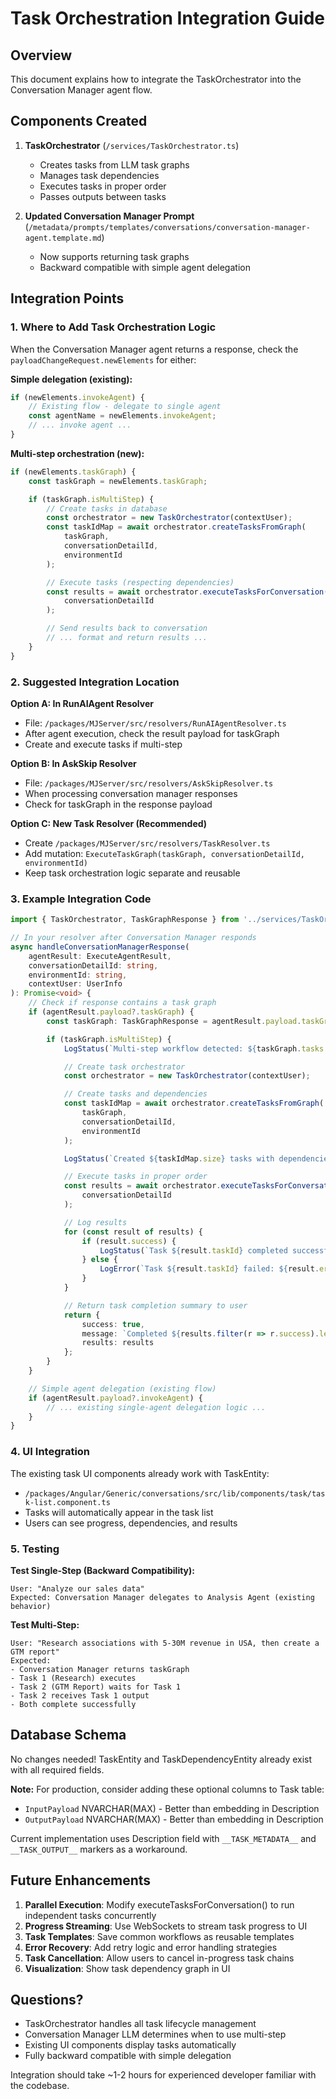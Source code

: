 # Task Orchestration Integration Guide

## Overview
This document explains how to integrate the TaskOrchestrator into the Conversation Manager agent flow.

## Components Created

1. **TaskOrchestrator** (`/services/TaskOrchestrator.ts`)
   - Creates tasks from LLM task graphs
   - Manages task dependencies
   - Executes tasks in proper order
   - Passes outputs between tasks

2. **Updated Conversation Manager Prompt** (`/metadata/prompts/templates/conversations/conversation-manager-agent.template.md`)
   - Now supports returning task graphs
   - Backward compatible with simple agent delegation

## Integration Points

### 1. Where to Add Task Orchestration Logic

When the Conversation Manager agent returns a response, check the `payloadChangeRequest.newElements` for either:

**Simple delegation (existing):**
```typescript
if (newElements.invokeAgent) {
    // Existing flow - delegate to single agent
    const agentName = newElements.invokeAgent;
    // ... invoke agent ...
}
```

**Multi-step orchestration (new):**
```typescript
if (newElements.taskGraph) {
    const taskGraph = newElements.taskGraph;

    if (taskGraph.isMultiStep) {
        // Create tasks in database
        const orchestrator = new TaskOrchestrator(contextUser);
        const taskIdMap = await orchestrator.createTasksFromGraph(
            taskGraph,
            conversationDetailId,
            environmentId
        );

        // Execute tasks (respecting dependencies)
        const results = await orchestrator.executeTasksForConversation(
            conversationDetailId
        );

        // Send results back to conversation
        // ... format and return results ...
    }
}
```

### 2. Suggested Integration Location

**Option A: In RunAIAgent Resolver**
- File: `/packages/MJServer/src/resolvers/RunAIAgentResolver.ts`
- After agent execution, check the result payload for taskGraph
- Create and execute tasks if multi-step

**Option B: In AskSkip Resolver**
- File: `/packages/MJServer/src/resolvers/AskSkipResolver.ts`
- When processing conversation manager responses
- Check for taskGraph in the response payload

**Option C: New Task Resolver (Recommended)**
- Create `/packages/MJServer/src/resolvers/TaskResolver.ts`
- Add mutation: `ExecuteTaskGraph(taskGraph, conversationDetailId, environmentId)`
- Keep task orchestration logic separate and reusable

### 3. Example Integration Code

```typescript
import { TaskOrchestrator, TaskGraphResponse } from '../services/TaskOrchestrator.js';

// In your resolver after Conversation Manager responds
async handleConversationManagerResponse(
    agentResult: ExecuteAgentResult,
    conversationDetailId: string,
    environmentId: string,
    contextUser: UserInfo
): Promise<void> {
    // Check if response contains a task graph
    if (agentResult.payload?.taskGraph) {
        const taskGraph: TaskGraphResponse = agentResult.payload.taskGraph;

        if (taskGraph.isMultiStep) {
            LogStatus(`Multi-step workflow detected: ${taskGraph.tasks.length} tasks`);

            // Create task orchestrator
            const orchestrator = new TaskOrchestrator(contextUser);

            // Create tasks and dependencies
            const taskIdMap = await orchestrator.createTasksFromGraph(
                taskGraph,
                conversationDetailId,
                environmentId
            );

            LogStatus(`Created ${taskIdMap.size} tasks with dependencies`);

            // Execute tasks in proper order
            const results = await orchestrator.executeTasksForConversation(
                conversationDetailId
            );

            // Log results
            for (const result of results) {
                if (result.success) {
                    LogStatus(`Task ${result.taskId} completed successfully`);
                } else {
                    LogError(`Task ${result.taskId} failed: ${result.error}`);
                }
            }

            // Return task completion summary to user
            return {
                success: true,
                message: `Completed ${results.filter(r => r.success).length} of ${results.length} tasks`,
                results: results
            };
        }
    }

    // Simple agent delegation (existing flow)
    if (agentResult.payload?.invokeAgent) {
        // ... existing single-agent delegation logic ...
    }
}
```

### 4. UI Integration

The existing task UI components already work with TaskEntity:
- `/packages/Angular/Generic/conversations/src/lib/components/task/task-list.component.ts`
- Tasks will automatically appear in the task list
- Users can see progress, dependencies, and results

### 5. Testing

**Test Single-Step (Backward Compatibility):**
```
User: "Analyze our sales data"
Expected: Conversation Manager delegates to Analysis Agent (existing behavior)
```

**Test Multi-Step:**
```
User: "Research associations with 5-30M revenue in USA, then create a GTM report"
Expected:
- Conversation Manager returns taskGraph
- Task 1 (Research) executes
- Task 2 (GTM Report) waits for Task 1
- Task 2 receives Task 1 output
- Both complete successfully
```

## Database Schema

No changes needed! TaskEntity and TaskDependencyEntity already exist with all required fields.

**Note:** For production, consider adding these optional columns to Task table:
- `InputPayload` NVARCHAR(MAX) - Better than embedding in Description
- `OutputPayload` NVARCHAR(MAX) - Better than embedding in Description

Current implementation uses Description field with `__TASK_METADATA__` and `__TASK_OUTPUT__` markers as a workaround.

## Future Enhancements

1. **Parallel Execution**: Modify executeTasksForConversation() to run independent tasks concurrently
2. **Progress Streaming**: Use WebSockets to stream task progress to UI
3. **Task Templates**: Save common workflows as reusable templates
4. **Error Recovery**: Add retry logic and error handling strategies
5. **Task Cancellation**: Allow users to cancel in-progress task chains
6. **Visualization**: Show task dependency graph in UI

## Questions?

- TaskOrchestrator handles all task lifecycle management
- Conversation Manager LLM determines when to use multi-step
- Existing UI components display tasks automatically
- Fully backward compatible with simple delegation

Integration should take ~1-2 hours for experienced developer familiar with the codebase.

